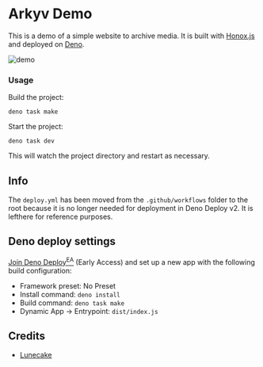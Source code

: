 # Arkyv Demo

This is a demo of a simple website to archive media. It is built with [Honox.js](https://github.com/honojs/honox) and deployed on [Deno](https://deno.com/deploy).

![demo](demo.png)

### Usage

Build the project:

```
deno task make
```

Start the project:

```
deno task dev
```

This will watch the project directory and restart as necessary.

## Info
The `deploy.yml` has been moved from the `.github/workflows` folder to the root because it is no longer needed for deployment in Deno Deploy v2. It is lefthere for reference purposes.

## Deno deploy settings
[Join Deno Deploy<sup>EA</sup>](https://docs.deno.com/deploy/early-access/) (Early Access) and set up a new app with the following build configuration:

- Framework preset: No Preset
- Install command: `deno install`
- Build command: `deno task make`
- Dynamic App -> Entrypoint: `dist/index.js`


## Credits
- [Lunecake](https://lunecake.com)

